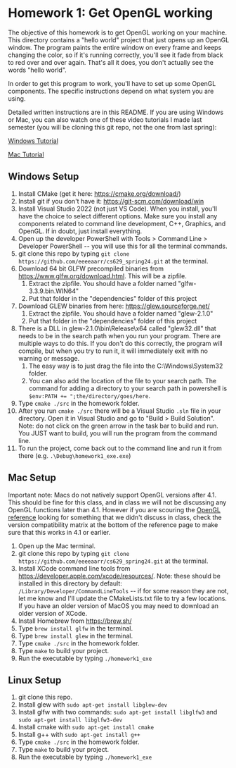 # Homework 1: Get OpenGL working

The objective of this homework is to get OpenGL working on your machine. This directory contains a "hello world" project that just opens up an OpenGL window. The program paints the entire window on every frame and keeps changing the color, so if it's running correctly, you'll see it fade from black to red over and over again. That's all it does, you don't actually see the words "hello world".

In order to get this program to work, you'll have to set up some OpenGL components. The specific instructions depend on what system you are using.

Detailed written instructions are in this README. If you are using Windows or Mac, you can also watch one of these video tutorials I made last semester (you will be cloning this git repo, not the one from last spring):

[Windows Tutorial](https://www.youtube.com/watch?v=JRfVsgw6DBA)

[Mac Tutorial](https://www.youtube.com/watch?v=GlFHStTH8-0)

## Windows Setup

1. Install CMake (get it here: https://cmake.org/download/)
1. Install git if you don't have it: https://git-scm.com/download/win
1. Install Visual Studio 2022 (not just VS Code). When you install, you'll have the choice to select different options. Make sure you install any components related to command line development, C++, Graphics, and OpenGL. If in doubt, just install everything.
1. Open up the developer PowerShell with Tools > Command Line > Developer PowerShell -- you will use this for all the terminal commands.
1. git clone this repo by typing `git clone https://github.com/eeeeaarr/cs629_spring24.git` at the terminal.
1. Download 64 bit GLFW precompiled binaries from https://www.glfw.org/download.html. This will be a zipfile.
   1. Extract the zipfile. You should have a folder named "glfw-3.3.9.bin.WIN64"
   1. Put that folder in the "dependencies" folder of this project
1. Download GLEW binaries from here: https://glew.sourceforge.net/
   1. Extract the zipfile. You should have a folder named "glew-2.1.0"
   1. Put that folder in the "dependencies" folder of this project
1. There is a DLL in glew-2.1.0\bin\Release\x64 called "glew32.dll" that needs to be in the search path when you run your program. There are multiple ways to do this. If you don't do this correctly, the program will compile, but when you try to run it, it will immediately exit with no warning or message.
   1. The easy way is to just drag the file into the C:\Windows\System32 folder.
   1. You can also add the location of the file to your search path. The command for adding a directory to your search path in powershell is `$env:PATH += ";the/directory/goes/here`. 
1. Type `cmake ./src` in the homework folder.
1. After you run `cmake ./src` there will be a Visual Studio `.sln` file in your directory. Open it in Visual Studio and go to "Build > Build Solution". Note: do not click on the green arrow in the task bar to build and run. You JUST want to build, you will run the program from the command line.
1. To run the project, come back out to the command line and run it from there (e.g. `.\Debug\homework1_exe.exe`)

## Mac Setup

Important note: Macs do not natively support OpenGL versions after 4.1. This should be fine for this class, and in class we will not be discussing any OpenGL functions later than 4.1. However if you are scouring the [OpenGL reference](https://registry.khronos.org/OpenGL-Refpages/gl4/) looking for something that we didn't discuss in class, check the version compatibility matrix at the bottom of the reference page to make sure that this works in 4.1 or earlier.

1. Open up the Mac terminal.
1. git clone this repo by typing `git clone https://github.com/eeeeaarr/cs629_spring24.git` at the terminal.
1. Install XCode command line tools from https://developer.apple.com/xcode/resources/. Note: these should be installed in this directory by default: `/Library/Developer/CommandLineTools` -- if for some reason they are not, let me know and I'll update the CMakeLists.txt file to try a few locations. If you have an older version of MacOS you may need to download an older version of XCode.
1. Install Homebrew from https://brew.sh/
1. Type `brew install glfw` in the terminal.
1. Type `brew install glew` in the terminal.
1. Type `cmake ./src` in the homework folder.
1. Type `make` to build your project.
1. Run the executable by typing `./homework1_exe`

## Linux Setup

1. git clone this repo.
1. Install glew with `sudo apt-get install libglew-dev`
1. Install glfw with two commands: `sudo apt-get install libglfw3` and `sudo apt-get install libglfw3-dev`
1. Install cmake with `sudo apt-get install cmake`
1. Install g++ with `sudo apt-get install g++`
1. Type `cmake ./src` in the homework folder.
1. Type `make` to build your project.
1. Run the executable by typing `./homework1_exe`



